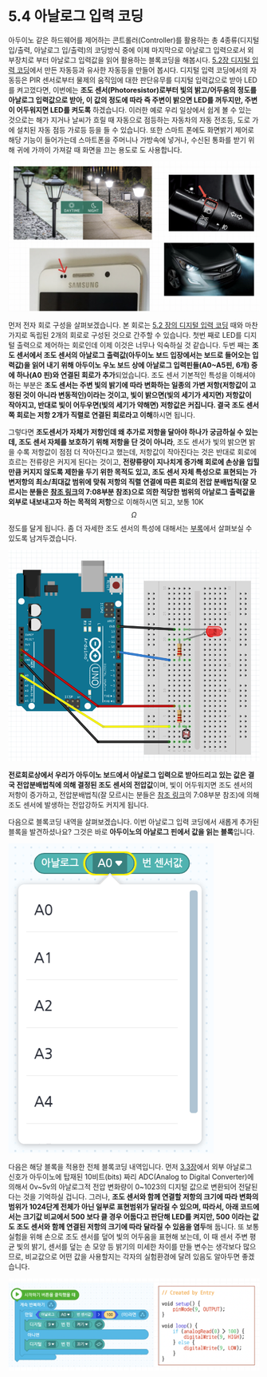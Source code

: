 # 5.4 아날로그 입력 코딩

아두이노 같은 하드웨어를 제어하는 콘트롤러\(Controller\)를 활용하는 총 4종류\(디지털 입/출력, 아날로그 입/출력\)의 코딩방식 중에 이제 마지막으로 아날로그 입력으로서 외부장치로 부터 아날로그 입력값을 읽어 활용하는 블록코딩을 해봅시다. [5.2장 디지털 입력 코딩](digital_input.md)에서 만든 자동등과 유사한 자동등을 만들어 봅시다. 디지털 입력 코딩에서의 자동등은 PIR 센서로부터 물제의 움직임에 대한 판단유무를 디지털 입력값으로 받아 LED를 켜고껐다면, 이번에는 **조도 센서\(Photoresistor\)로부터 빛의 밝고/어두움의 정도를 아날로그 입력값으로 받아, 이 값의 정도에 따라 즉 주변이 밝으면 LED를 꺼두지만, 주변이 어두워지면 LED를 켜도록** 하겠습니다. 이러한 예로 우리 일상에서 쉽게 볼 수 있는 것으로는 해가 지거나 날씨가 흐릴 때 자동으로 점등하는 자동차의 자동 전조등, 도로 가에 설치된 자동 점등 가로등 등을 들 수 있습니다. 또한 스마트 폰에도 화면밝기 제어로 해당 기능이 들어가는데 스마트폰을 주머니나 가방속에 넣거나, 수신된 통화를 받기 위해 귀에 가까이 가져갈 때 화면을 끄는 용도로 도 사용합니다.

![](../.gitbook/assets/image%20%2830%29.png)

먼저 전자 회로 구성을 살펴보겠습니다. 본 회로는 [5.2 장의 디지털 입력 코딩](digital_input.md) 때와 마찬가지로 독립된 2개의 회로로 구성된 것으로 간주할 수 있습니다. 첫번 째로 LED를 디지털 출력으로 제어하는 회로인데 이제 이것은 너무나 익숙하실 것 같습니다. 두번 째는 **조도 센서에서 조도 센서의 아날로그 출력값\(아두이노 보드 입장에서는 보드로 들어오는 입력값\)을 읽어 내기 위해 아두이노 우노 보드 상에 아날로그 입력핀들\(A0~A5핀, 6개\) 중에 하나\(A0 핀\)와 연결된 회로가 추가**되었습니다. 조도 센서 기본적인 특성을 이해셔야 하는 부분은 **조도 센서는 주변 빛의 밝기에 따라 변화하는 일종의 가변 저항\(저항값이 고정된 것이 아니라 변동적인\)이라는 것이고, 빛이 밝으면\(빛의 세기가 세지면\) 저항값이 작아지고, 반대로 빛이 어두우면\(빛의 세기가 약해면\) 저항값은 커집니다. 결국 조도 센서쪽 회로는 저항 2개가 직렬로 연결된 회로라고 이해**하시면 됩니다. 

그렇다면 **조도센서가 자체가 저항인데 왜 추가로 저항을 달아야 하나가 궁금하실 수 있는데, 조도 센서 자체를 보호하기 위해 저항을 단 것이 아니라**, 조도 센서가 빛의 밝으면 밝을 수록  저항값이 점점 더 작아진다고 했는데, 저항값이 작아진다는 것은 반대로 회로에 흐르는 전류량은 커지게 된다는 것이고, **전량류량이 지나치게 증가해 회로에 손상을 입힐만큼 커지지 않도록 제한을 두기 위한 목적도 있고, 조도 센서 자체 특성으로 표현되는 가변저항의 최소/최대값 범위에 맞춰 저항의 직렬 연결에 따른 회로의 전압 분배법칙\(잘 모르시는 분들은** [**참조 링크**](https://www.youtube.com/watch?v=4GtcaMhOOv0)**의 7:08부분 참조\)으로 의한 적당한 범위의 아날로그 출력값을 외부로 내보내고자 하는 목적의 저항**으로 이해하시면 되고, 보통 10K$$\Omega$$정도를 달게 됩니다. 좀 더 자세한 조도 센서의 특성에 대해서는 [부록](../appendix/photoresistor.md)에서 살펴보실 수 있도록 남겨두겠습니다.

![](../.gitbook/assets/image%20%2835%29.png)

**전로회로상에서 우리가 아두이노 보드에서 아날로그 입력으로 받아드리고 있는 값은 결국 전압분배법칙에 의해 결정된 조도 센서의 전압값**이며, 빛이 어두워지면 조도 센서의 저항이 증가하고,  전압분배법칙\(잘 모르시는 분들은 [참조 링크](https://www.youtube.com/watch?v=4GtcaMhOOv0)의 7:08부분 참조\)에 의해 조도 센서에 발생하는 전압강하도 커지게 됩니다.

다음으로 블록코딩 내역을 살펴보겠습니다. 이번 아날로그 입력 코딩에서 새롭게 추가된 블록을 발견하셨나요? 그것은 바로 **아두이노의 아날로그 핀에서 값을 읽는 블록**입니다. 

![](../.gitbook/assets/image%20%2829%29.png)

다음은 해당 블록을 적용한 전체 블록코딩 내역입니다. 먼저  [3.3장](../coding_start/4.1.md#analog-output)에서 외부 아날로그 신호가 아두이노에 탑재된 10비트\(bits\) 짜리 ADC\(Analog to Digital Converter\)에 의해서 0v~5v의 아날로그적 전압 변화량이 0~1023의 디지털 값으로 변환되어 전달된다는 것을 기억하실 겁니다. 그러나, **조도 센서와 함께 연결할 저항의 크기에 따라 변화의 범위가 1024단계 전체가 아닌 일부로 표현범위가 달라질 수 있으며, 따라서, 아래 코드에서는 크기값 비교에서 500 보다 클 경우 어둡다고 판단해 LED를 켜지만, 500 이라는 값도 조도 센서와 함께 연결된 저항의 크기에 따라 달라질 수 있음을 염두**해 둡니다. 또 보통 실험을 위해 손으로 조도 센서를 덮어 빛의 어두움을 표현해 보는데, 이 때 센서 주변 평균 빛의 밝기, 센서를 덮는 손 모양 등 밝기의 미세한 차이를 만들 변수는 생각보다 많으므로, 비교값으로 어떤 값을 사용할지는 각자의 실험환경에 달려 있음도 알아두면 좋겠습니다.

![](../.gitbook/assets/image%20%2834%29.png)



